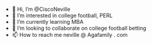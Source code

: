 - 👋 Hi, I’m @CiscoNeville
- 👀 I’m interested in college football, PERL
- 🌱 I’m currently learning MBA
- 💞️ I’m looking to collaborate on college football betting
- 📫 How to reach me neville @ Agafamily . com

<!---
CiscoNeville/CiscoNeville is a ✨ special ✨ repository because its `README.md` (this file) appears on your GitHub profile.
You can click the Preview link to take a look at your changes.
--->
